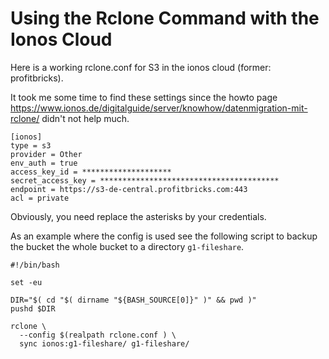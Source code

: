 # Using the Rclone Command with the Ionos Cloud

Here is a working rclone.conf for S3 in the ionos cloud (former: profitbricks).

It took me some time to find these settings since
the howto page https://www.ionos.de/digitalguide/server/knowhow/datenmigration-mit-rclone/ didn't
not help much.

```
[ionos]
type = s3
provider = Other
env_auth = true
access_key_id = ********************
secret_access_key = ****************************************
endpoint = https://s3-de-central.profitbricks.com:443
acl = private
```

Obviously, you need replace the asterisks by your credentials.  

As an example where the config is used
see the following script to
backup the bucket the whole bucket to a directory `g1-fileshare`.
```
#!/bin/bash

set -eu

DIR="$( cd "$( dirname "${BASH_SOURCE[0]}" )" && pwd )"
pushd $DIR

rclone \
  --config $(realpath rclone.conf ) \
  sync ionos:g1-fileshare/ g1-fileshare/
```
